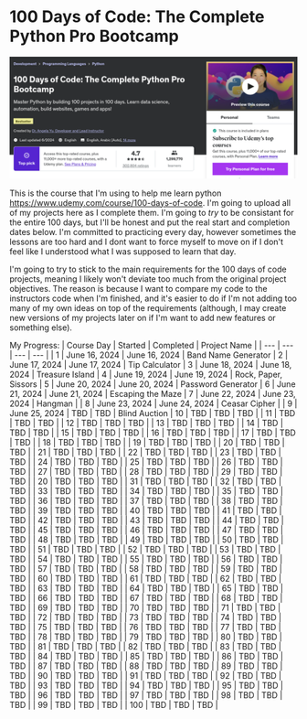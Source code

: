 
# 100 Days of Code: The Complete Python Pro Bootcamp  

![100DaysOfCodeCourse](README_Files/Udemy_Course.png)  

This is the course that I'm using to help me learn python https://www.udemy.com/course/100-days-of-code. I'm going to upload all of my projects here as I complete them. I'm going to <i> try </i> to be consistant for the entire 100 days, but I'll be honest and put the real start and completion dates below. I'm committed to practicing every day, however sometimes the lessons are too hard and I dont want to force myself to move on if I don't feel like I understood what I was supposed to learn that day.

I'm going to try to stick to the main requirements for the 100 days of code projects, meaning I likely won't deviate too much from the original project objectives. The reason is because I want to compare my code to the instructors code when I'm finished, and it's easier to do if I'm not adding too many of my own ideas on top of the requirements (although, I may create new versions of my projects later on if I'm want to add new features or something else).  

My Progress:
| Course Day | Started | Completed | Project Name |
| --- | --- | --- | --- |
| 1 | June 16, 2024 | June 16, 2024 | Band Name Generator
| 2 | June 17, 2024 | June 17, 2024 | Tip Calculator
| 3 | June 18, 2024 | June 18, 2024 | Treasure Island
| 4 | June 19, 2024 | June 19, 2024 | Rock, Paper, Sissors
| 5 | June 20, 2024 | June 20, 2024 | Password Generator
| 6 | June 21, 2024 | June 21, 2024 | Escaping the Maze
| 7 | June 22, 2024  | June 23, 2024 | Hangman |
| 8 | June 23, 2024 | June 24, 2024 | Ceasar Cipher |
| 9 | June 25, 2024 | TBD | TBD | Blind Auction
| 10 | TBD | TBD | TBD |
| 11 | TBD | TBD | TBD |
| 12 | TBD | TBD | TBD |
| 13 | TBD | TBD | TBD |
| 14 | TBD | TBD | TBD |
| 15 | TBD | TBD | TBD |
| 16 | TBD | TBD | TBD |
| 17 | TBD | TBD | TBD |
| 18 | TBD | TBD | TBD |
| 19 | TBD | TBD | TBD |
| 20 | TBD | TBD | TBD |
| 21 | TBD | TBD | TBD |
| 22 | TBD | TBD | TBD |
| 23 | TBD | TBD | TBD |
| 24 | TBD | TBD | TBD |
| 25 | TBD | TBD | TBD |
| 26 | TBD | TBD | TBD |
| 27 | TBD | TBD | TBD |
| 28 | TBD | TBD | TBD |
| 29 | TBD | TBD | TBD |
| 20 | TBD | TBD | TBD |
| 31 | TBD | TBD | TBD |
| 32 | TBD | TBD | TBD |
| 33 | TBD | TBD | TBD |
| 34 | TBD | TBD | TBD |
| 35 | TBD | TBD | TBD |
| 36 | TBD | TBD | TBD |
| 37 | TBD | TBD | TBD |
| 38 | TBD | TBD | TBD |
| 39 | TBD | TBD | TBD |
| 40 | TBD | TBD | TBD |
| 41 | TBD | TBD | TBD |
| 42 | TBD | TBD | TBD |
| 43 | TBD | TBD | TBD |
| 44 | TBD | TBD | TBD |
| 45 | TBD | TBD | TBD |
| 46 | TBD | TBD | TBD |
| 47 | TBD | TBD | TBD |
| 48 | TBD | TBD | TBD |
| 49 | TBD | TBD | TBD |
| 50 | TBD | TBD | TBD |
| 51 | TBD | TBD | TBD |
| 52 | TBD | TBD | TBD |
| 53 | TBD | TBD | TBD |
| 54 | TBD | TBD | TBD |
| 55 | TBD | TBD | TBD |
| 56 | TBD | TBD | TBD |
| 57 | TBD | TBD | TBD |
| 58 | TBD | TBD | TBD |
| 59 | TBD | TBD | TBD |
| 60 | TBD | TBD | TBD |
| 61 | TBD | TBD | TBD |
| 62 | TBD | TBD | TBD |
| 63 | TBD | TBD | TBD |
| 64 | TBD | TBD | TBD |
| 65 | TBD | TBD | TBD |
| 66 | TBD | TBD | TBD |
| 67 | TBD | TBD | TBD |
| 68 | TBD | TBD | TBD |
| 69 | TBD | TBD | TBD |
| 70 | TBD | TBD | TBD |
| 71 | TBD | TBD | TBD |
| 72 | TBD | TBD | TBD |
| 73 | TBD | TBD | TBD |
| 74 | TBD | TBD | TBD |
| 75 | TBD | TBD | TBD |
| 76 | TBD | TBD | TBD |
| 77 | TBD | TBD | TBD |
| 78 | TBD | TBD | TBD |
| 79 | TBD | TBD | TBD |
| 80 | TBD | TBD | TBD |
| 81 | TBD | TBD | TBD |
| 82 | TBD | TBD | TBD |
| 83 | TBD | TBD | TBD |
| 84 | TBD | TBD | TBD |
| 85 | TBD | TBD | TBD |
| 86 | TBD | TBD | TBD |
| 87 | TBD | TBD | TBD |
| 88 | TBD | TBD | TBD |
| 89 | TBD | TBD | TBD |
| 90 | TBD | TBD | TBD |
| 91 | TBD | TBD | TBD |
| 92 | TBD | TBD | TBD |
| 93 | TBD | TBD | TBD |
| 94 | TBD | TBD | TBD |
| 95 | TBD | TBD | TBD |
| 96 | TBD | TBD | TBD |
| 97 | TBD | TBD | TBD |
| 98 | TBD | TBD | TBD |
| 99 | TBD | TBD | TBD |
| 100 | TBD | TBD | TBD |
